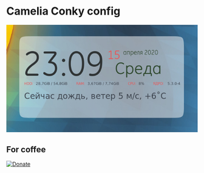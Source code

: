# Camelia Conky config
![Screenshot](https://github.com/camellan/Camelia/blob/master/Camelia.jpg)
## For coffee
[![Donate](https://img.shields.io/badge/Donate-PayPal-green.svg)](https://paypal.me/camellan/5)
